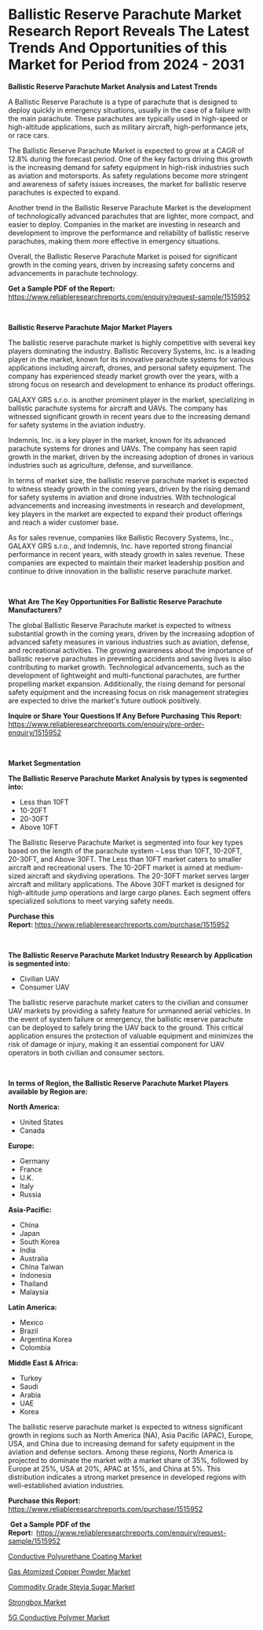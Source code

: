 <p><h1>Ballistic Reserve Parachute Market Research Report Reveals The Latest Trends And Opportunities of this Market for Period from 2024 - 2031</h1></p><p><strong>Ballistic Reserve Parachute Market Analysis and Latest Trends</strong></p>
<p><p>A Ballistic Reserve Parachute is a type of parachute that is designed to deploy quickly in emergency situations, usually in the case of a failure with the main parachute. These parachutes are typically used in high-speed or high-altitude applications, such as military aircraft, high-performance jets, or race cars.</p><p>The Ballistic Reserve Parachute Market is expected to grow at a CAGR of 12.8% during the forecast period. One of the key factors driving this growth is the increasing demand for safety equipment in high-risk industries such as aviation and motorsports. As safety regulations become more stringent and awareness of safety issues increases, the market for ballistic reserve parachutes is expected to expand.</p><p>Another trend in the Ballistic Reserve Parachute Market is the development of technologically advanced parachutes that are lighter, more compact, and easier to deploy. Companies in the market are investing in research and development to improve the performance and reliability of ballistic reserve parachutes, making them more effective in emergency situations.</p><p>Overall, the Ballistic Reserve Parachute Market is poised for significant growth in the coming years, driven by increasing safety concerns and advancements in parachute technology.</p></p>
<p><strong>Get a Sample PDF of the Report:&nbsp;</strong> <a href="https://www.reliableresearchreports.com/enquiry/request-sample/1515952">https://www.reliableresearchreports.com/enquiry/request-sample/1515952</a></p>
<p>&nbsp;</p>
<p><strong>Ballistic Reserve Parachute Major Market Players</strong></p>
<p><p>The ballistic reserve parachute market is highly competitive with several key players dominating the industry. Ballistic Recovery Systems, Inc. is a leading player in the market, known for its innovative parachute systems for various applications including aircraft, drones, and personal safety equipment. The company has experienced steady market growth over the years, with a strong focus on research and development to enhance its product offerings.</p><p>GALAXY GRS s.r.o. is another prominent player in the market, specializing in ballistic parachute systems for aircraft and UAVs. The company has witnessed significant growth in recent years due to the increasing demand for safety systems in the aviation industry.</p><p>Indemnis, Inc. is a key player in the market, known for its advanced parachute systems for drones and UAVs. The company has seen rapid growth in the market, driven by the increasing adoption of drones in various industries such as agriculture, defense, and surveillance.</p><p>In terms of market size, the ballistic reserve parachute market is expected to witness steady growth in the coming years, driven by the rising demand for safety systems in aviation and drone industries. With technological advancements and increasing investments in research and development, key players in the market are expected to expand their product offerings and reach a wider customer base.</p><p>As for sales revenue, companies like Ballistic Recovery Systems, Inc., GALAXY GRS s.r.o., and Indemnis, Inc. have reported strong financial performance in recent years, with steady growth in sales revenue. These companies are expected to maintain their market leadership position and continue to drive innovation in the ballistic reserve parachute market.</p></p>
<p>&nbsp;</p>
<p><strong>What Are The Key Opportunities For Ballistic Reserve Parachute Manufacturers?</strong></p>
<p><p>The global Ballistic Reserve Parachute market is expected to witness substantial growth in the coming years, driven by the increasing adoption of advanced safety measures in various industries such as aviation, defense, and recreational activities. The growing awareness about the importance of ballistic reserve parachutes in preventing accidents and saving lives is also contributing to market growth. Technological advancements, such as the development of lightweight and multi-functional parachutes, are further propelling market expansion. Additionally, the rising demand for personal safety equipment and the increasing focus on risk management strategies are expected to drive the market's future outlook positively.</p></p>
<p><strong>Inquire or Share Your Questions If Any Before Purchasing This Report:</strong> <a href="https://www.reliableresearchreports.com/enquiry/pre-order-enquiry/1515952">https://www.reliableresearchreports.com/enquiry/pre-order-enquiry/1515952</a></p>
<p>&nbsp;</p>
<p><strong>Market Segmentation</strong></p>
<p><strong>The Ballistic Reserve Parachute Market Analysis by types is segmented into:</strong></p>
<p><ul><li>Less than 10FT</li><li>10-20FT</li><li>20-30FT</li><li>Above 10FT</li></ul></p>
<p><p>The Ballistic Reserve Parachute Market is segmented into four key types based on the length of the parachute system – Less than 10FT, 10-20FT, 20-30FT, and Above 30FT. The Less than 10FT market caters to smaller aircraft and recreational users. The 10-20FT market is aimed at medium-sized aircraft and skydiving operations. The 20-30FT market serves larger aircraft and military applications. The Above 30FT market is designed for high-altitude jump operations and large cargo planes. Each segment offers specialized solutions to meet varying safety needs.</p></p>
<p><strong>Purchase this Report:&nbsp;</strong><a href="https://www.reliableresearchreports.com/purchase/1515952">https://www.reliableresearchreports.com/purchase/1515952</a></p>
<p>&nbsp;</p>
<p><strong>The Ballistic Reserve Parachute Market Industry Research by Application is segmented into:</strong></p>
<p><ul><li>Civilian UAV</li><li>Consumer UAV</li></ul></p>
<p><p>The ballistic reserve parachute market caters to the civilian and consumer UAV markets by providing a safety feature for unmanned aerial vehicles. In the event of system failure or emergency, the ballistic reserve parachute can be deployed to safely bring the UAV back to the ground. This critical application ensures the protection of valuable equipment and minimizes the risk of damage or injury, making it an essential component for UAV operators in both civilian and consumer sectors.</p></p>
<p>&nbsp;</p>
<p><strong>In terms of Region, the Ballistic Reserve Parachute Market Players available by Region are:</strong></p>
<p>
    <p> <strong> North America: </strong>
        <ul>
            <li>United States</li>
            <li>Canada</li>
        </ul>
        </p> 
    <p> <strong> Europe: </strong>
        <ul>
            <li>Germany</li>
            <li>France</li>
            <li>U.K.</li>
            <li>Italy</li>
            <li>Russia</li>
        </ul>
        </p> 
    <p> <strong> Asia-Pacific: </strong>
        <ul>
            <li>China</li>
            <li>Japan</li>
            <li>South Korea</li>
            <li>India</li>
            <li>Australia</li>
            <li>China Taiwan</li>
            <li>Indonesia</li>
            <li>Thailand</li>
            <li>Malaysia</li>
        </ul>
        </p> 
    <p> <strong> Latin America: </strong>
        <ul>
            <li>Mexico</li>
            <li>Brazil</li>
            <li>Argentina Korea</li>
            <li>Colombia</li>
        </ul>
        </p> 
    <p> <strong> Middle East & Africa: </strong>
        <ul>
            <li>Turkey</li>
            <li>Saudi</li>
            <li>Arabia</li>
            <li>UAE</li>
            <li>Korea</li>
        </ul>
    </p>
    </p>
<p><p>The ballistic reserve parachute market is expected to witness significant growth in regions such as North America (NA), Asia Pacific (APAC), Europe, USA, and China due to increasing demand for safety equipment in the aviation and defense sectors. Among these regions, North America is projected to dominate the market with a market share of 35%, followed by Europe at 25%, USA at 20%, APAC at 15%, and China at 5%. This distribution indicates a strong market presence in developed regions with well-established aviation industries.</p></p>
<p><strong>Purchase this Report: </strong><a href="https://www.reliableresearchreports.com/purchase/1515952">https://www.reliableresearchreports.com/purchase/1515952</a></p>
<p>&nbsp;<strong>Get a Sample PDF of the Report:&nbsp;&nbsp;</strong><a href="https://www.reliableresearchreports.com/enquiry/request-sample/1515952">https://www.reliableresearchreports.com/enquiry/request-sample/1515952</a></p>
<p><strong></strong></p>
<p><p><a href="https://github.com/mancsybtousav/Market-Research-Report-List-1/blob/main/conductive-polyurethane-coating-market.md">Conductive Polyurethane Coating Market</a></p><p><a href="https://zircon-bluebell-299.notion.site/Gas-Atomized-Copper-Powder-Market-Size-Market-Trends-and-Growth-Outlook-forecasted-for-period-from-29db3b1ff3fa4ec5851ace44368f60fa">Gas Atomized Copper Powder Market</a></p><p><a href="https://scarlet-rocket-c63.notion.site/Commodity-Grade-Stevia-Sugar-Market-Size-Evaluating-its-Market-Trends-Growth-and-Projections-2024-8381affbfd7247e6a7f0b9a6878802c4">Commodity Grade Stevia Sugar Market</a></p><p><a href="https://view.publitas.com/reportprime-1/strongbox-market-analysis-examines-its-scope-on-growth-opportunities-and-forecasted-trends-spanning-from-2024-to-2031/">Strongbox Market</a></p><p><a href="https://github.com/josesg55/Market-Research-Report-List-1/blob/main/5g-conductive-polymer-market.md">5G Conductive Polymer Market</a></p></p>
